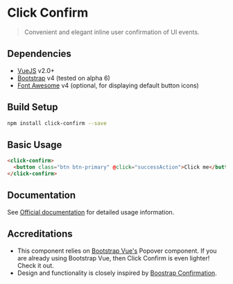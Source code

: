 # Click Confirm

> Convenient and elegant inline user confirmation of UI events.

## Dependencies
- [VueJS](https://vuejs.org/) v2.0+
- [Bootstrap](https://v4-alpha.getbootstrap.com/) v4 (tested on alpha 6)
- [Font Awesome](http://fontawesome.io/) v4 (optional, for displaying default button icons)

## Build Setup
``` bash
npm install click-confirm --save
```

## Basic Usage
``` html
<click-confirm>
  <button class="btn btn-primary" @click="successAction">Click me</button>
</click-confirm>
```

## Documentation
See [Official documentation](https://sirlamer.github.io/click-confirm/) for detailed usage information.

## Accreditations
- This component relies on [Bootstrap Vue's](https://github.com/bootstrap-vue/bootstrap-vue) Popover component. If you
are already using Bootstrap Vue, then Click Confirm is even lighter! Check it out.
- Design and functionality is closely inspired by [Boostrap Confirmation](http://bootstrap-confirmation.js.org/).